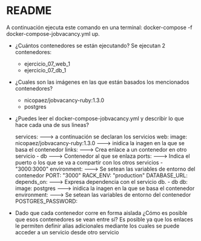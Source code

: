 # README #

A continuación ejecuta este comando en una terminal: docker-compose -f docker-compose-jobvacancy.yml up.

* ¿Cuántos contenedores se están ejecutando?
    Se ejecutan 2 contenedores: 
    - ejercicio_07_web_1
    - ejercicio_07_db_1
* ¿Cuales son las imágenes en las que están basados los mencionados contenedores?
    - nicopaez/jobvacancy-ruby:1.3.0
    - postgres
* ¿Puedes leer el docker-compose-jobvacancy.yml y describir lo que hace cada una de sus lineas?
 
    services: ---> a continuación se declaran los servicios
    web:
        image: nicopaez/jobvacancy-ruby:1.3.0 ---> inidica la inagen en la que se basa el contenedor
        links: ---> Crea enlace a un contenedor en otro servicio
        - db ---> Contenedor al que se enlaza 
        ports: ---> Indica el puerto o los que se va a compartir con los otros servicios
        - "3000:3000" 
        environment: ---> Se setean las variables de entorno del contenedor
        PORT: "3000"
        RACK_ENV: "production"
        DATABASE_URL:
        depends_on: ---> Expresa dependencia con el servicio db.
        - db
  db:
    image: postgres ---> inidica la inagen en la que se basa el contenedor
    environment:  ---> Se setean las variables de entorno del contenedor
      POSTGRES_PASSWORD: 

* Dado que cada contenedor corre en forma aislada ¿Cómo es posible que esos contenedores se vean entre sí?
    Es posible ya que los enlaces le permiten definir alias adicionales mediante los cuales se puede acceder a un servicio desde otro servicio